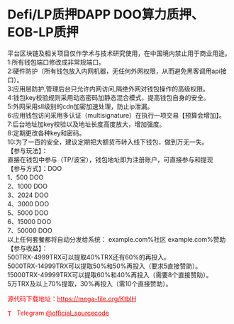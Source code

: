 # Defi/LP质押DAPP DOO算力质押、EOB-LP质押

平台区块链及相关项目仅作学术与技术研究使用，在中国境内禁止用于商业用途。<br>1:所有钱包端口修改成非常规端口。<br>2:硬件防护（所有钱包放入内网机器，无任何外网权限，从而避免黑客调用api接口）。<br>3:应用层防护,管理后台只允许内网访问,隔绝外网对钱包操作的高级权限。<br>4:钱包key校验规则采用动态密码加静态混合模式，提高钱包自身的安全。<br>5:外网采用sll级别的cdn加密加速处理，防止ip泄漏。<br>6:应用钱包访问采用多认证（multisignature）在执行一项交易【预算会增加】。<br>7:后台地址加key校验以及地址长度高度放大，增加强度。<br>8:定期更改各种key和密码。<br>10:为了一百的安全，建议定期把大额货币转入线下钱包，做到万无一失。<br>【参与玩法】：<br>直接在钱包中参与（TP/波宝），钱包地址即为注册账户，可直接参与和提现<br>【参与方式】：DOO<br>1、500 DOO<br>2、1000 DOO<br>3、2024 DOO<br>4、3000 DOO<br>5、5000 DOO<br>6、15000 DOO<br>7、50000 DOO<br>以上任何套餐都将自动分发给系统： example.com%社区 example.com%赞助<br>【参与收益】：<br>500TRX-4999TRX可以提取40%TRX还有60%的再投入。<br>5000TRX-14999TRX可以提取50%和50%再投入（要求5直接赞助）。<br>15000TRX-49999TRX可以提取60%和40%再投入（需要8个直接赞助）。<br>5万TRX及以上70%提取，30%再投入（需10个直接赞助）。<br>


<p style="color: red;">源代码下载地址：<a href="https://mega-file.org/KtblH" style="color: red;">https://mega-file.org/KtblH</a></p><p style="color: red;"><img src="https://cdn-icons-png.flaticon.com/512/2111/2111646.png" alt="Telegram Icon" style="width: 16px; vertical-align: middle; margin-right: 5px;">Telegram:<a href="https://t.me/official_sourcecode" style="color: red;">@official_sourcecode</a></p>